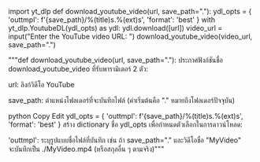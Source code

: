 import yt_dlp
def download_youtube_video(url, save_path="."):
    ydl_opts = {
        'outtmpl': f'{save_path}/%(title)s.%(ext)s',
        'format': 'best'
    }
    with yt_dlp.YoutubeDL(ydl_opts) as ydl:
        ydl.download([url])
video_url = input("Enter the YouTube video URL: ")
download_youtube_video(video_url, save_path=".")



"""def download_youtube_video(url, save_path="."):
ประกาศฟังก์ชันชื่อ download_youtube_video ที่รับพารามิเตอร์ 2 ตัว:

url: ลิงก์วิดีโอ YouTube

save_path: ตำแหน่งโฟลเดอร์ที่จะบันทึกไฟล์ (ค่าเริ่มต้นคือ "." หมายถึงโฟลเดอร์ปัจจุบัน)

python
Copy
Edit
    ydl_opts = {
        'outtmpl': f'{save_path}/%(title)s.%(ext)s',
        'format': 'best'
    }
สร้าง dictionary ชื่อ ydl_opts เพื่อกำหนดตัวเลือกในการดาวน์โหลด:

'outtmpl': ระบุรูปแบบชื่อไฟล์ที่บันทึก เช่น ถ้า save_path="." และวิดีโอชื่อ "MyVideo" จะบันทึกเป็น ./MyVideo.mp4 (หรือสกุลอื่น ๆ ตามจริง)"""


